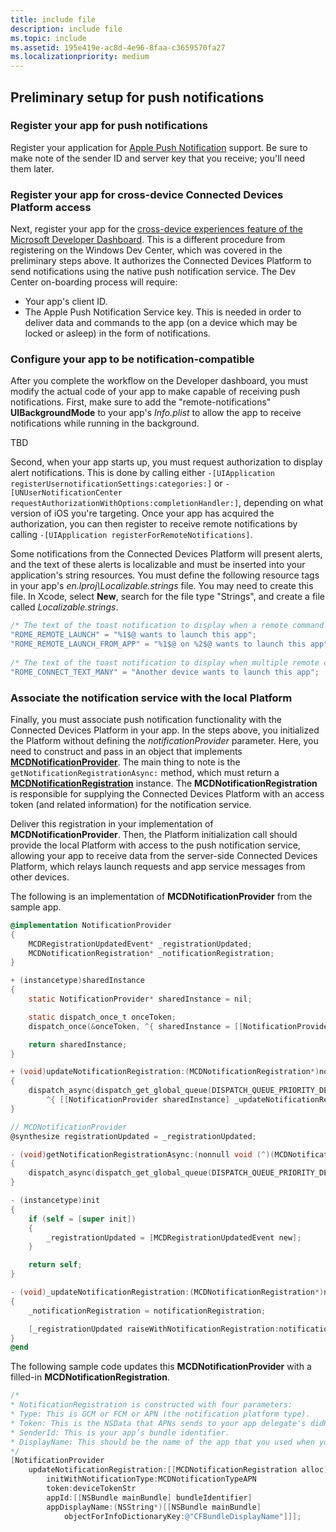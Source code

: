 ```yaml
---
title: include file
description: include file
ms.topic: include
ms.assetid: 195e419e-ac8d-4e96-8faa-c3659570fa27
ms.localizationpriority: medium
---
```


## Preliminary setup for push notifications

### Register your app for push notifications

Register your application for [Apple Push Notification](https://developer.apple.com/notifications/) support. Be sure to make note of the sender ID and server key that you receive; you'll need them later. 

### Register your app for cross-device Connected Devices Platform access

Next, register your app for the [cross-device experiences feature of the Microsoft Developer Dashboard](https://developer.microsoft.com/dashboard/crossplatform/web). This is a different procedure from registering on the Windows Dev Center, which was covered in the preliminary steps above. It authorizes the Connected Devices Platform to send notifications using the native push notification service. The Dev Center on-boarding process will require:
* Your app's client ID.
* The Apple Push Notification Service key. This is needed in order to deliver data and commands to the app (on a device which may be locked or asleep) in the form of notifications. 

### Configure your app to be notification-compatible

After you complete the workflow on the Developer dashboard, you must modify the actual code of your app to make capable of receiving push notifications. First, make sure to add the "remote-notifications" **UIBackgroundMode** to your app's _Info.plist_ to allow the app to receive notifications while running in the background. 

TBD

Second, when your app starts up, you must request authorization to display alert notifications. This is done by calling either `-[UIApplication registerUsernotificationSettings:categories:]` or `-[UNUserNotificationCenter requestAuthorizationWithOptions:completionHandler:]`, depending on what version of iOS you're targeting. Once your app has acquired the authorization, you can then register to receive remote notifications by calling `-[UIApplication registerForRemoteNotifications]`. 

Some notifications from the Connected Devices Platform will present alerts, and the text of these alerts is localizable and must be inserted into your application's string resources. You must define the following resource tags in your app's _en.lproj\Localizable.strings_ file. You may need to create this file. In Xcode, select **New**, search for the file type "Strings", and create a file called _Localizable.strings_.

```ObjectiveC
/* The text of the toast notification to display when a remote command is received */ 
"ROME_REMOTE_LAUNCH" = "%1$@ wants to launch this app"; 
"ROME_REMOTE_LAUNCH_FROM_APP" = "%1$@ on %2$@ wants to launch this app"; 
 
/* The text of the toast notification to display when multiple remote commands are received simultaneously */ 
"ROME_CONNECT_TEXT_MANY" = "Another device wants to launch this app"; 
```

### Associate the notification service with the local Platform

Finally, you must associate push notification functionality with the Connected Devices Platform in your app. In the steps above, you initialized the Platform without defining the *notificationProvider* parameter. Here, you need to construct and pass in an object that implements **[MCDNotificationProvider](../../objectivec-api/core/MCDNotificationProvider.md)**. The main thing to note is the `getNotificationRegistrationAsync:` method, which must return a **[MCDNotificationRegistration](../../objectivec-api/core/MCDNotificationRegistration.md)** instance. The **MCDNotificationRegistration** is responsible for supplying the Connected Devices Platform with an access token (and related information) for the notification service.

Deliver this registration in your implementation of **MCDNotificationProvider**. Then, the Platform initialization call should provide the local Platform with access to the push notification service, allowing your app to receive data from the server-side Connected Devices Platform, which relays launch requests and app service messages from other devices. 

The following is an implementation of **MCDNotificationProvider** from the sample app.

```ObjectiveC
@implementation NotificationProvider
{
    MCDRegistrationUpdatedEvent* _registrationUpdated;
    MCDNotificationRegistration* _notificationRegistration;
}

+ (instancetype)sharedInstance
{
    static NotificationProvider* sharedInstance = nil;

    static dispatch_once_t onceToken;
    dispatch_once(&onceToken, ^{ sharedInstance = [[NotificationProvider alloc] init]; });

    return sharedInstance;
}

+ (void)updateNotificationRegistration:(MCDNotificationRegistration*)notificationRegistration
{
    dispatch_async(dispatch_get_global_queue(DISPATCH_QUEUE_PRIORITY_DEFAULT, 0),
        ^{ [[NotificationProvider sharedInstance] _updateNotificationRegistration:notificationRegistration]; });
}

// MCDNotificationProvider
@synthesize registrationUpdated = _registrationUpdated;

- (void)getNotificationRegistrationAsync:(nonnull void (^)(MCDNotificationRegistration* _Nullable, NSError* _Nullable))completionBlock
{
    dispatch_async(dispatch_get_global_queue(DISPATCH_QUEUE_PRIORITY_DEFAULT, 0), ^{ completionBlock(_notificationRegistration, nil); });
}

- (instancetype)init
{
    if (self = [super init])
    {
        _registrationUpdated = [MCDRegistrationUpdatedEvent new];
    }

    return self;
}

- (void)_updateNotificationRegistration:(MCDNotificationRegistration*)notificationRegistration
{
    _notificationRegistration = notificationRegistration;

    [_registrationUpdated raiseWithNotificationRegistration:notificationRegistration];
}
@end
```

The following sample code updates this **MCDNotificationProvider** with a filled-in **MCDNotificationRegistration**.

```ObjectiveC
/*
* NotificationRegistration is constructed with four parameters:
* Type: This is GCM or FCM or APN (the notification platform type).
* Token: This is the NSData that APNs sends to your app delegate's didRegisterForRemoteNotificationsWithDeviceToken: method. You must convert the NSData into a string by hex-encoding it.
* SenderId: This is your app’s bundle identifier. 
* DisplayName: This should be the name of the app that you used when you registered it on the Microsoft dev portal. 
*/
[NotificationProvider
    updateNotificationRegistration:[[MCDNotificationRegistration alloc]
        initWithNotificationType:MCDNotificationTypeAPN
        token:deviceTokenStr
        appId:[[NSBundle mainBundle] bundleIdentifier]
        appDisplayName:(NSString*)[[NSBundle mainBundle]
            objectForInfoDictionaryKey:@"CFBundleDisplayName"]]];
```
